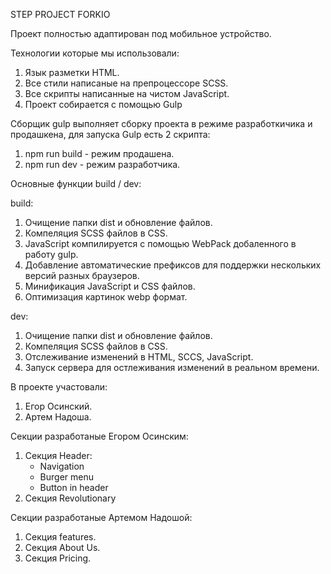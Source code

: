 STEP PROJECT FORKIO

Проект полностью адаптирован под мобильное устройство.


Технологии которые мы использовали:
1. Язык разметки HTML. 
2. Все стили написаные на препроцессоре SCSS.
3. Все скрипты написанные на чистом JavaScript.
4. Проект собирается с помощью Gulp


Сборщик gulp выполняет сборку проекта в режиме разработкичика и продашкена,
для запуска Gulp есть 2 скрипта:

1. npm run build - режим продашена.
2. npm run dev - режим разработчика.


Основные функции build / dev:

build:

1. Очищение папки dist и обновление файлов.
2. Компеляция SCSS файлов в CSS.
3. JavaScript компилируется с помощью WebPack добаленного в работу gulp.
4. Добавление автоматические префиксов для поддержки нескольких версий разных браузеров.
5. Минификация JavaScript и CSS файлов.
6. Оптимизация картинок webp формат.


dev: 

1. Очищение папки dist и обновление файлов.
2. Компеляция SCSS файлов в CSS.
3. Отслеживание изменений в HTML, SCCS, JavaScript.
4. Запуск сервера для остлеживания изменений в реальном времени.


В проекте участовали:

1. Егор Осинский.
2. Артем Надоша.


Секции разработаные Егором Осинским:

1. Секция Header:
   - Navigation
   - Burger menu
   - Button in header
2. Секция Revolutionary


Секции разработаные Артемом Надошой:

1. Секция features.
2. Секция About Us.
3. Секция Pricing.